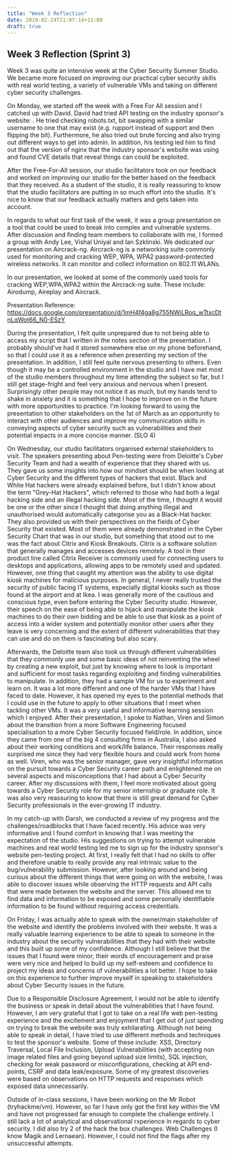 ```yaml
---
title: "Week 3 Reflection"
date: 2019-02-24T21:07:14+11:00
draft: true
---
```


## Week 3 Reflection (Sprint 3)

Week 3 was quite an intensive week at the Cyber Security Summer Studio. We became more focused on improving our practical cyber security skills with real world testing, a variety of vulnerable VMs and taking on different cyber security challenges.

On Monday, we started off the week with a Free For All session and I catched up with David. David had tried API testing on the industry sponsor's website: <REDACTED>. He tried checking robots.txt, bit swapping with a similar username to one that may exist (e.g. rupport instead of support and then flipping the bit). Furthermore, he also tried out brute forcing and also trying out different ways to get into admin. In addition, his testing led him to find out that the version of nginx that the industry sponsor's website was using and found CVE details that reveal things can could be exploited.

After the Free-For-All session, our studio facilitators took on our feedback and worked on improving our studio for the better based on the feedback that they received. As a student of the studio, it is really reassuring to know that the studio facilitators are putting in so much effort into the studio. It's nice to know that our feedback actually matters and gets taken into account.

In regards to what our first task of the week, it was a group presentation on a tool that could be used to break into complex and vulnerable systems. After discussion and finding team members to collaborate with me, I formed a group with Andy Lee, Vishal Uniyal and Ian Szklinski. We dedicated our presentation on Aircrack-ng.  Aircrack-ng is a networking suite commonly used for monitoring and cracking WEP, WPA, WPA2 password-protected wireless networks. It can monitor and collect information on 802.11 WLANs.

In our presentation, we looked at some of the commonly used tools for cracking WEP,WPA,WPA2 within the Aircrack-ng suite. These include: Airodump, Aireplay and Aircrack.

Presentation Reference: https://docs.google.com/presentation/d/1mH4f4ga8g755NWiLRoq_wTtxcDtnLqWot66_N0-ESzY

During the presentation, I felt quite unprepared due to not being able to access my script that I written in the notes section of the presentation. I probably should've had it stored somewhere else on my phone beforehand, so that I could use it as a reference when presenting my section of the presentation. In addition, I still feel quite nervous presenting to others. Even though it may be a controlled environment in the studio and I have met most of the studio members throughout my time attending the subject so far, but I still get stage-fright and feel very anxious and nervous when I present. Surprisingly other people may not notice it as much, but my hands tend to shake in anxiety and it is something that I hope to improve on in the future with more opportunities to practice. I'm looking forward to using the presentation to other stakeholders on the 1st of March as an opportunity to interact with other audiences and improve my communication skills in conveying aspects of cyber security such as vulnerabilities and their potential impacts in a more concise manner. (SLO 4)

On Wednesday, our studio facilitators organised external stakeholders to visit. The speakers presenting about Pen-testing were from Deloitte's Cyber Security Team and had a wealth of experience that they shared with us. They gave us some insights into how our mindset should be when looking at Cyber Security and the different types of hackers that exist. Black and White Hat hackers were already explained before, but I didn't know about the term "Grey-Hat Hackers", which referred to those who had both a legal hacking side and an illegal hacking side. Most of the time, I thought it would be one or the other since I thought that doing anything illegal and unauthorised would automatically categorise you as a Black-Hat hacker. They also provided us with their perspectives on the fields of Cyber Security that existed. Most of them were already demonstrated in the Cyber Security Chart that was in our studio, but something that stood out to me was the fact about Citrix and Kiosk Breakouts. Citrix is a software solution that generally manages and accesses devices remotely. A tool in their product line called Citrix Receiver is commonly used for connecting users to desktops and applications, allowing apps to be remotely used and updated. However, one thing that caught my attention was the ability to use digital kiosk machines for malicious purposes. In general, I never really trusted the security of public facing IT systems, especially digital kiosks such as those found at the airport and at Ikea. I was generally more of the cautious and conscious type, even before entering the Cyber Security studio. However, their speech on the ease of being able to hijack and manipulate the kiosk machines to do their own bidding and be able to use that kiosk as a point of access into a wider system and potentially monitor other users after they leave is very concerning and the extent of different vulnerabilities that they can use and do on them is fascinating but also scary.

Afterwards, the Deloitte team also took us through different vulnerabilities that they commonly use and some basic ideas of not reinventing the wheel by creating a new exploit, but just by knowing where to look is important and sufficient for most tasks regarding exploiting and finding vulnerabilities to manipulate. In addition, they had a sample VM for us to experiment and learn on. It was a lot more different and one of the harder VMs that I have faced to date. However, it has opened my eyes to the potential methods that I could use in the future to apply to other situations that I meet when tackling other VMs. It was a very useful and informative learning session which I enjoyed. After their presentation, I spoke to Nathan, Viren and Simon about the transition from a more Software Engineering focused specialisation to a more Cyber Security focused field/role. In addition, since they came from one of the big 4 consulting firms in Australia, I also asked about their working conditions and work/life balance. Their responses really surprised me since they had very flexible hours and could work from home as well. Viren, who was the senior manager, gave very insightful information on the pursuit towards a Cyber Security career path and enlightened me on several aspects and misconceptions that I had about a Cyber Security career. After my discussions with them, I feel more motivated about going towards a Cyber Security role for my senior internship or graduate role. It was also very reassuring to know that there is still great demand for Cyber Security professionals in the ever-growing IT industry.

In my catch-up with Darsh, we conducted a review of my progress and the challenges/roadblocks that I have faced recently. His advice was very informative and I found comfort in knowing that I was meeting the expectation of the studio. His suggestions on trying to attempt vulnerable machines and real world testing led me to sign up for the industry sponsor's website pen-testing project. At first, I really felt that I had no skills to offer and therefore unable to really provide any real intrinsic value to the bug/vulnerability submission. However, after looking around and being curious about the different things that were going on with the website, I was able to discover issues while observing the HTTP requests and API calls that were made between the website and the server. This allowed me to find data and information to be exposed and some personally identifiable information to be found without requiring access credentials.

On Friday, I was actually able to speak with the owner/main stakeholder of the website and identify the problems involved with their website. It was a really valuable learning experience to be able to speak to someone in the industry about the security vulnerabilities that they had with their website and this built up some of my confidence. Although I still believe that the issues that I found were minor, their words of encouragement and praise were very nice and helped to build up my self-esteem and confidence to project my ideas and concerns of vulnerabilities a lot better. I hope to take on this experience to further improve myself in speaking to stakeholders about Cyber Security issues in the future.

Due to a Responsible Disclosure Agreement, I would not be able to identify the business or speak in detail about the vulnerabilities that I have found. However, I am very grateful that I got to take on a real life web pen-testing experience and the excitement and enjoyment that I get out of just spending on trying to break the website was truly exhilarating. Although not being able to speak in detail, I have tried to use different methods and techniques to test the sponsor's website. Some of these include: XSS, Directory Traversal, Local File Inclusion, Upload Vulnerabilities (with accepting non image related files and going beyond upload size limits), SQL injection, checking for weak password or misconfigurations, checking at API end-points, CSRF and data leak/exposure. Some of my greatest discoveries were based on observations on HTTP requests and responses which exposed data unnecessarily.

Outside of in-class sessions, I have been working on the Mr Robot (tryhackme/vm). However, so far I have only got the first key within the VM and have not progressed far enough to complete the challenge entirely. I still lack a lot of analytical and observational rxperience in regards to cyber security. I did also try 2 of the hack the box challenges: Web Challenges (I know Magik and Lernaean). However, I could not find the flags after my unsuccessful attempts. 
